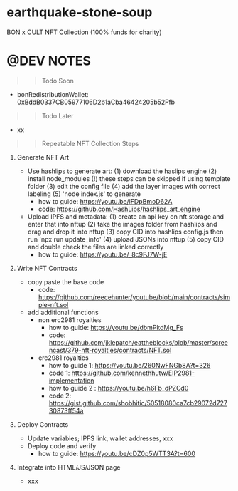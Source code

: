 # earthquake-stone-soup
 BON x CULT NFT Collection (100% funds for charity)

# @DEV NOTES
>> Todo Soon
- bonRedistributionWallet: 0xBddB0337CB05977106D2b1aCba46424205b52Ffb

>> Todo Later
- xx



>> Repeatable NFT Collection Steps
1. Generate NFT Art
    - Use hashlips to generate art: (1) download the haslips engine (2) install node_modules (!) these steps can be skipped if using template folder (3) edit the config file (4) add the layer images with correct labeling (5) 'node index.js' to generate 
        - how to guide: https://youtu.be/lFDpBmoD62A
        - code: https://github.com/HashLips/hashlips_art_engine
    - Upload IPFS and metadata: (1) create an api key on nft.storage and enter that into nftup (2) take the images folder from hashlips and drag and drop it into nftup (3) copy CID into hashlips config.js then run 'npx run update_info' (4) upload JSONs into nftup (5) copy CID and double check the files are linked correctly
        - how to guide: https://youtu.be/_8c9FJ7W-jE
2. Write NFT Contracts
    - copy paste the base code
        - code: https://github.com/reecehunter/youtube/blob/main/contracts/simple-nft.sol
    - add additional functions
        - non erc2981 royalties
            - how to guide: https://youtu.be/dbmPkdMg_Fs
            - code: https://github.com/jklepatch/eattheblocks/blob/master/screencast/379-nft-royalties/contracts/NFT.sol
        - erc2981 royalties
            - how to guide 1: https://youtu.be/260NwFNGb8A?t=326
            - code 1: https://github.com/kennethhutw/EIP2981-implementation
            - how to guide 2 : https://youtu.be/h6Fb_dPZCd0
            - code 2: https://gist.github.com/shobhitic/50518080ca7cb29072d72730873ff54a

3. Deploy Contracts
    - Update variables; IPFS link, wallet addresses, xxx
    - Deploy code and verify
        - how to guide: https://youtu.be/cDZ0p5WTT3A?t=600
4. Integrate into HTML/JS/JSON page
    - xxx
    